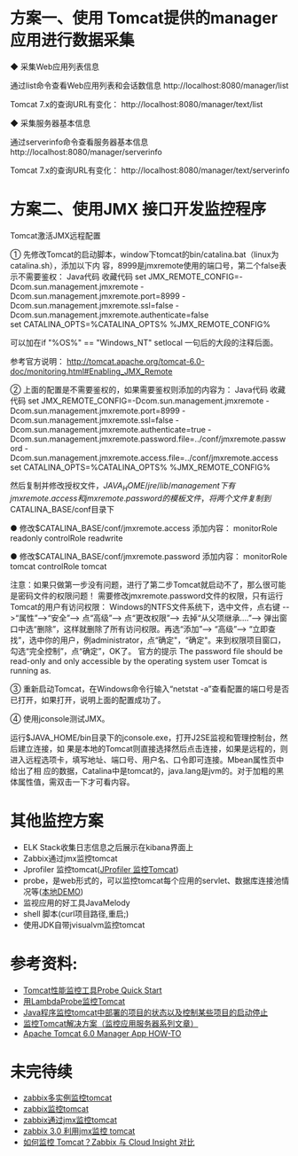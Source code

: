 # 方案一、使用 Tomcat提供的manager应用进行数据采集 
◆ 采集Web应用列表信息

通过list命令查看Web应用列表和会话数信息
     http://localhost:8080/manager/list

Tomcat 7.x的查询URL有变化：
     http://localhost:8080/manager/text/list
     
     
◆ 采集服务器基本信息

通过serverinfo命令查看服务器基本信息
     http://localhost:8080/manager/serverinfo

Tomcat 7.x的查询URL有变化：
     http://localhost:8080/manager/text/serverinfo    
     
     
# 方案二、使用JMX 接口开发监控程序 

Tomcat激活JMX远程配置 
 
① 先修改Tomcat的启动脚本，window下tomcat的bin/catalina.bat（linux为catalina.sh），添加以下内 容，8999是jmxremote使用的端口号，第二个false表示不需要鉴权：
Java代码  收藏代码
set JMX_REMOTE_CONFIG=-Dcom.sun.management.jmxremote -Dcom.sun.management.jmxremote.port=8999 -Dcom.sun.management.jmxremote.ssl=false -Dcom.sun.management.jmxremote.authenticate=false  
set CATALINA_OPTS=%CATALINA_OPTS% %JMX_REMOTE_CONFIG%  
 
可以加在if "%OS%" == "Windows_NT" setlocal 一句后的大段的注释后面。

参考官方说明：
http://tomcat.apache.org/tomcat-6.0-doc/monitoring.html#Enabling_JMX_Remote 

② 上面的配置是不需要鉴权的，如果需要鉴权则添加的内容为：
Java代码  收藏代码
set JMX_REMOTE_CONFIG=-Dcom.sun.management.jmxremote -Dcom.sun.management.jmxremote.port=8999 -Dcom.sun.management.jmxremote.ssl=false -Dcom.sun.management.jmxremote.authenticate=true -Dcom.sun.management.jmxremote.password.file=../conf/jmxremote.password -Dcom.sun.management.jmxremote.access.file=../conf/jmxremote.access  
set CATALINA_OPTS=%CATALINA_OPTS% %JMX_REMOTE_CONFIG%  
 
然后复制并修改授权文件，$JAVA_HOME/jre/lib/management下有 jmxremote.access和jmxremote.password的模板文件，将两个文件复制到$CATALINA_BASE/conf目录下


● 修改$CATALINA_BASE/conf/jmxremote.access 添加内容：
     monitorRole readonly
     controlRole readwrite

● 修改$CATALINA_BASE/conf/jmxremote.password 添加内容：
     monitorRole tomcat
     controlRole tomcat

注意：如果只做第一步没有问题，进行了第二步Tomcat就启动不了，那么很可能是密码文件的权限问题！ 
需要修改jmxremote.password文件的权限，只有运行Tomcat的用户有访问权限：
Windows的NTFS文件系统下，选中文件，点右键 -->“属性”-->“安全”--> 点“高级”--> 点“更改权限”--> 去掉“从父项继承....”--> 弹出窗口中选“删除”，这样就删除了所有访问权限。再选“添加”--> “高级”--> “立即查找”，选中你的用户，例administrator，点“确定"，“确定"。来到权限项目窗口，勾选“完全控制”，点“确定”，OK了。 
官方的提示
The password file should be read-only and only accessible by the operating system user Tomcat is running as.

③ 重新启动Tomcat，在Windows命令行输入“netstat -a”查看配置的端口号是否已打开，如果打开，说明上面的配置成功了。 

④ 使用jconsole测试JMX。
 
运行$JAVA_HOME/bin目录下的jconsole.exe，打开J2SE监视和管理控制台，然后建立连接，如 果是本地的Tomcat则直接选择然后点击连接，如果是远程的，则进入远程选项卡，填写地址、端口号、用户名、口令即可连接。Mbean属性页中给出了相 应的数据，Catalina中是tomcat的，java.lang是jvm的。对于加粗的黑体属性值，需双击一下才可看内容。
     
# 其他监控方案
* ELK Stack收集日志信息之后展示在kibana界面上
* Zabbix通过jmx监控tomcat
* Jprofiler 监控tomcat([JProfiler 监控Tomcat](http://blog.csdn.net/catoop/article/details/48755581))
* probe，是web形式的，可以监控tomcat每个应用的servlet、数据库连接池情况等([本地DEMO](http://localhost:8088/probe/logs/follow.htm?logType=jdk&root=true&logIndex=0))
* 监视应用的好工具JavaMelody
* shell 脚本(curl项目路径,重启;)    
* 使用JDK自带jvisualvm监控tomcat


# 参考资料:
* [Tomcat性能监控工具Probe Quick Start](http://blog.csdn.net/a19881029/article/details/36662861)
* [用LambdaProbe监控Tomcat](http://cuisuqiang.iteye.com/blog/2072841)
* [Java程序监控tomcat中部署的项目的状态以及控制某些项目的启动停止](http://blog.csdn.net/liuyuqin1991/article/details/49280777)
* [监控Tomcat解决方案（监控应用服务器系列文章）](http://yunzhu.iteye.com/blog/953387)     
* [Apache Tomcat 6.0 Manager App HOW-TO](http://tomcat.apache.org/tomcat-6.0-doc/manager-howto.html#Using_the_JMX_Proxy_Servlet)


# 未完待续
* [zabbix多实例监控tomcat](http://zhaopeiyan.blog.51cto.com/10522430/1754183)
* [zabbix监控tomcat](http://www.zhengdazhi.com/archives/431)
* [zabbix通过jmx监控tomcat](http://www.cnblogs.com/Eivll0m/p/5446311.html)
* [zabbix 3.0 利用jmx监控 tomcat](http://duanyexuanmu.blog.51cto.com/1010786/1758027)
* [如何监控 Tomcat？Zabbix 与 Cloud Insight 对比](http://blog.oneapm.com/apm-tech/441.html)